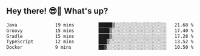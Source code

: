 ## Hey there! 😎👋 What's up?

<!--START_SECTION:waka-->

```txt
Java              19 mins         █████▒░░░░░░░░░░░░░░░░░░░   21.68 %
Groovy            15 mins         ████▒░░░░░░░░░░░░░░░░░░░░   17.40 %
Gradle            15 mins         ████▒░░░░░░░░░░░░░░░░░░░░   17.28 %
TypeScript        12 mins         ███▒░░░░░░░░░░░░░░░░░░░░░   13.52 %
Docker            9 mins          ██▓░░░░░░░░░░░░░░░░░░░░░░   10.50 %
```

<!--END_SECTION:waka-->

